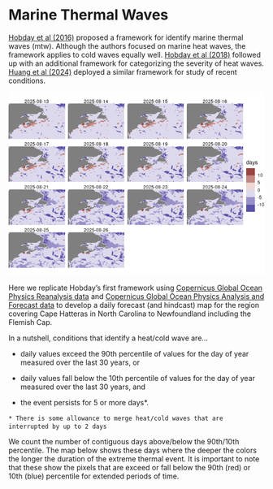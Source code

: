 Marine Thermal Waves
================

[Hobday et al
(2016)](https://www.sciencedirect.com/science/article/abs/pii/S0079661116000057)
proposed a framework for identify marine thermal waves (mtw). Although
the authors focused on marine heat waves, the framework applies to cold
waves equally well. [Hobday et al
(2018)](https://tos.org/oceanography/article/categorizing-and-naming-marine-heatwaves)
followed up with an additional framework for categorizing the severity
of heat waves. [Huang et al
(2024)](https://agupubs.onlinelibrary.wiley.com/doi/10.1029/2024GL108369)
deployed a similar framework for study of recent conditions.

![](README_files/figure-gfm/plot-1.png)<!-- -->

Here we replicate Hobday’s first framework using [Copernicus Global
Ocean Physics Reanalysis
data](https://data.marine.copernicus.eu/product/GLOBAL_MULTIYEAR_PHY_001_030/description)
and [Copernicus Global Ocean Physics Analysis and Forecast
data](https://data.marine.copernicus.eu/product/GLOBAL_ANALYSISFORECAST_PHY_001_024/description)
to develop a daily forecast (and hindcast) map for the region covering
Cape Hatteras in North Carolina to Newfoundland including the Flemish
Cap.

In a nutshell, conditions that identify a heat/cold wave are…

- daily values exceed the 90th percentile of values for the day of year
  measured over the last 30 years, or

- daily values fall below the 10th percentile of values for the day of
  year measured over the last 30 years, and

- the event persists for 5 or more days\*.

<!-- -->

    * There is some allowance to merge heat/cold waves that are interrupted by up to 2 days

We count the number of contiguous days above/below the 90th/10th
percentile. The map below shows these days where the deeper the colors
the longer the duration of the extreme thermal event. It is important to
note that these show the pixels that are exceed or fall below the 90th
(red) or 10th (blue) percentile for extended periods of time.
